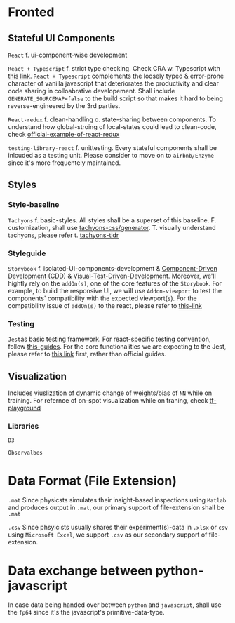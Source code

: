 # Fronted
## Stateful UI Components 
`React` f. ui-component-wise development

`React + Typescript` f. strict type checking. Check CRA w. Typescript with [this link](https://create-react-app.dev/docs/adding-typescript/). `React + Typescript` complements the loosely typed & error-prone character of vanilla javascript that deteriorates the productivity and clear code sharing in colloabrative developement. Shall include `GENERATE_SOURCEMAP=false` to the build script so that makes it hard to being reverse-engineered by the 3rd parties.

`React-redux` f. clean-handling o. state-sharing between components. To understand how global-stroing of local-states could lead to clean-code, check [official-example-of-react-redux](https://codesandbox.io/s/9on71rvnyo)

`testing-library-react` f. unittesting. Every stateful components shall be inlcuded as a testing unit. Please consider to move on to `airbnb/Enzyme` since it's more frequentely maintained.

## Styles

### Style-baseline
`Tachyons` f. basic-styles. All styles shall be a superset of this baseline. F. customization, shall use [tachyons-css/generator](https://github.com/tachyons-css/generator). T. visually understand tachyons, please refer t. [tachyons-tldr](https://tachyons-tldr.now.sh/#/scales#Typography)

### Styleguide
`Storybook` f. isolated-UI-components-development & [Component-Driven Development (CDD)](https://blog.hichroma.com/component-driven-development-ce1109d56c8e) & [Visual-Test-Driven-Development](https://blog.hichroma.com/visual-test-driven-development-aec1c98bed87). Moreover, we'll hightly rely on the `addOn(s)`, one of the core features of the `Storybook`. For example, to build the responsive UI, we will use `Addon-viewport` to test the components' compatibility with the expected viewport(s). For the compatibility issue of `addOn(s)` to the react, please refer to [this-link](https://github.com/storybookjs/storybook/blob/master/ADDONS_SUPPORT.md)

### Testing
`Jest`as basic testing framework. For react-specific testing convention, follow [this-guides](https://jestjs.io/docs/en/tutorial-react). For the core functionalities we are expecting to the Jest, please refer to [this link](https://flaviocopes.com/jest/) first, rather than official guides.


## Visualization
Includes viuslization of dynamic change of weights/bias of `NN` while on training. For refernce of on-spot visualization while on traning, check [tf-playground](https://playground.tensorflow.org/)
### Libraries
`D3`

`Observalbes`

# Data Format (File Extension)
`.mat` Since physicsts simulates their insight-based inspections using `Matlab` and produces output in `.mat`, our primary support of file-extension shall be `.mat` 

`.csv` Since phsyicists usually shares their experiment(s)-data in `.xlsx` or `csv` using `Microsoft Excel`, we support `.csv` as our secondary support of file-extension.

# Data exchange between python-javascript

In case data being handed over between `python` and `javascript`, shall use the `fp64` since it's the javascript's primitive-data-type.
